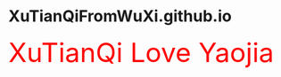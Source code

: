 # XuTianQiFromWuXi.github.io
<html>
<head>
<p><font size="9" color="red" >
XuTianQi Love  Yaojia
<title>XuTianQi   Love   YaoJia
<body  background="dajuyuan.jpg">
<p>
<font size="18" color="red" >
喜欢嘉宝，
从嘉宝的指间到发梢，
丛嘉宝的额头到双脚；</font> </p>
<p> 
<img src="jiabao.jpg" id=" 加入图片练习"> </p>
</body>


